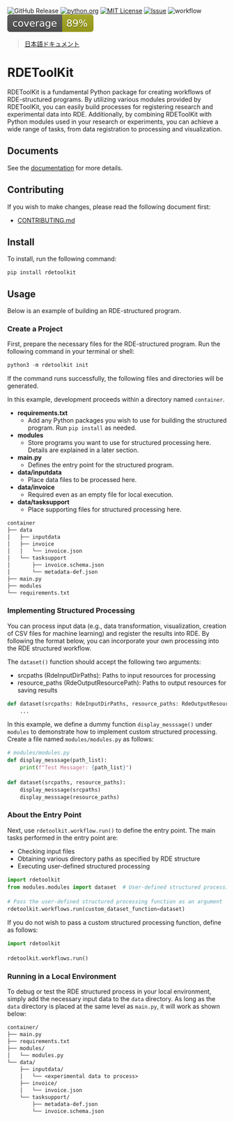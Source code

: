 ![GitHub Release](https://img.shields.io/github/v/release/nims-dpfc/rdetoolkit)
[![python.org](https://img.shields.io/badge/Python-3.9%7C3.10%7C3.11-%233776AB?logo=python)](https://www.python.org/downloads/release/python-3917/)
[![MIT License](https://img.shields.io/badge/license-MIT-green)](https://github.com/nims-dpfc/rdetoolkit/blob/main/LICENSE)
[![Issue](https://img.shields.io/badge/issue_tracking-github-orange)](https://github.com/nims-dpfc/rdetoolkit/issues)
![workflow](https://github.com/nims-dpfc/rdetoolkit/actions/workflows/main.yml/badge.svg)
![coverage](docs/img/coverage.svg)

> [日本語ドキュメント](docs/README_ja.md)

# RDEToolKit



RDEToolKit is a fundamental Python package for creating workflows of RDE-structured programs.
By utilizing various modules provided by RDEToolKit, you can easily build processes for registering research and experimental data into RDE.
Additionally, by combining RDEToolKit with Python modules used in your research or experiments, you can achieve a wide range of tasks, from data registration to processing and visualization.

## Documents

See the [documentation](https://nims-mdpf.github.io/rdetoolkit/) for more details.

## Contributing

If you wish to make changes, please read the following document first:

- [CONTRIBUTING.md](CONTRIBUTING.md)

## Install

To install, run the following command:

```shell
pip install rdetoolkit
```

## Usage

Below is an example of building an RDE-structured program.

### Create a Project

First, prepare the necessary files for the RDE-structured program. Run the following command in your terminal or shell:

```python
python3 -m rdetoolkit init
```

If the command runs successfully, the following files and directories will be generated.

In this example, development proceeds within a directory named `container`.

- **requirements.txt**
  - Add any Python packages you wish to use for building the structured program. Run `pip install` as needed.
- **modules**
  - Store programs you want to use for structured processing here. Details are explained in a later section.
- **main.py**
  - Defines the entry point for the structured program.
- **data/inputdata**
  - Place data files to be processed here.
- **data/invoice**
  - Required even as an empty file for local execution.
- **data/tasksupport**
  - Place supporting files for structured processing here.

```shell
container
├── data
│   ├── inputdata
│   ├── invoice
│   │   └── invoice.json
│   └── tasksupport
│       ├── invoice.schema.json
│       └── metadata-def.json
├── main.py
├── modules
└── requirements.txt
```

### Implementing Structured Processing

You can process input data (e.g., data transformation, visualization, creation of CSV files for machine learning) and register the results into RDE. By following the format below, you can incorporate your own processing into the RDE structured workflow.

The `dataset()` function should accept the following two arguments:

- srcpaths (RdeInputDirPaths): Paths to input resources for processing
- resource_paths (RdeOutputResourcePath): Paths to output resources for saving results

```python
def dataset(srcpaths: RdeInputDirPaths, resource_paths: RdeOutputResourcePath):
    ...
```

In this example, we define a dummy function `display_messsage()` under `modules` to demonstrate how to implement custom structured processing. Create a file named `modules/modules.py` as follows:

```python
# modules/modules.py
def display_messsage(path_list):
    print(f"Test Message!: {path_list}")

def dataset(srcpaths, resource_paths):
    display_messsage(srcpaths)
    display_messsage(resource_paths)
```

### About the Entry Point

Next, use `rdetoolkit.workflow.run()` to define the entry point. The main tasks performed in the entry point are:

- Checking input files
- Obtaining various directory paths as specified by RDE structure
- Executing user-defined structured processing

```python
import rdetoolkit
from modules.modules import dataset  # User-defined structured processing function

# Pass the user-defined structured processing function as an argument
rdetoolkit.workflows.run(custom_dataset_function=dataset)
```

If you do not wish to pass a custom structured processing function, define as follows:

```python
import rdetoolkit

rdetoolkit.workflows.run()
```

### Running in a Local Environment

To debug or test the RDE structured process in your local environment, simply add the necessary input data to the `data` directory. As long as the `data` directory is placed at the same level as `main.py`, it will work as shown below:

```shell
container/
├── main.py
├── requirements.txt
├── modules/
│   └── modules.py
└── data/
    ├── inputdata/
    │   └── <experimental data to process>
    ├── invoice/
    │   └── invoice.json
    └── tasksupport/
        ├── metadata-def.json
        └── invoice.schema.json
```
